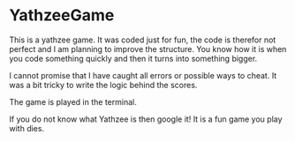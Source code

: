 # YathzeeGame
This is a yathzee game. It was coded just for fun, the code is therefor not perfect and I am planning to improve the structure. You know how it is when you code something quickly and then it turns into something bigger. 

I cannot promise that I have caught all errors or possible ways to cheat. It was a bit tricky to write the logic behind the scores. 

The game is played in the terminal.

If you do not know what Yathzee is then google it! It is a fun game you play with dies. 
